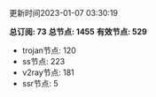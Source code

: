 更新时间2023-01-07 03:30:19

**总订阅: 73**
**总节点: 1455**
**有效节点: 529**
- trojan节点: 120
- ss节点: 223
- v2ray节点: 181
- ssr节点: 5
